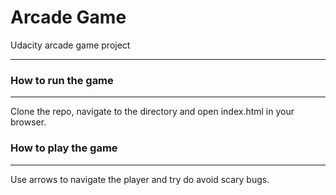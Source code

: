 # Arcade Game

Udacity arcade game project
<hr>

### How to run the game
<hr>

Clone the repo, navigate to the directory and open index.html in your browser.

### How to play the game
<hr>

Use arrows to navigate the player and try do avoid scary bugs.